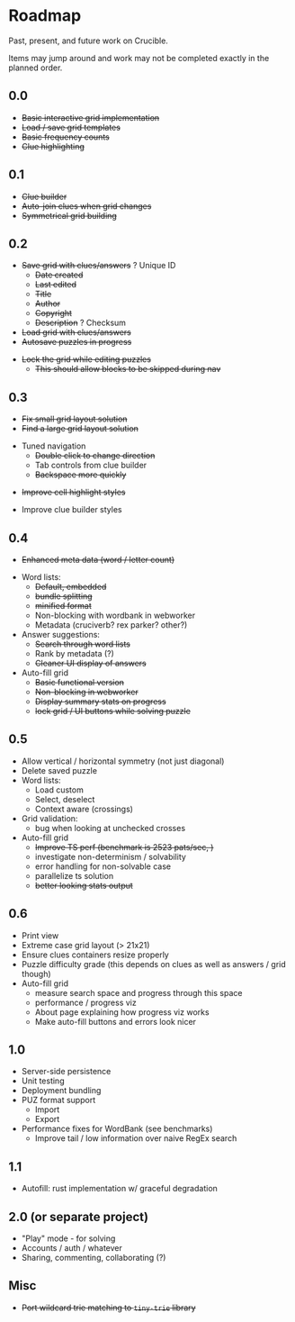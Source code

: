 # Roadmap

Past, present, and future work on Crucible.

Items may jump around and work may not be completed exactly in the planned order.

## 0.0

- ~~Basic interactive grid implementation~~
- ~~Load / save grid templates~~
- ~~Basic frequency counts~~
- ~~Clue highlighting~~

## 0.1

- ~~Clue builder~~
- ~~Auto-join clues when grid changes~~
- ~~Symmetrical grid building~~

## 0.2

- ~~Save grid with clues/answers~~
  ? Unique ID
  - ~~Date created~~
  - ~~Last edited~~
  - ~~Title~~
  - ~~Author~~
  - ~~Copyright~~
  - ~~Description~~
    ? Checksum
- ~~Load grid with clues/answers~~
- ~~Autosave puzzles in progress~~

* ~~Lock the grid while editing puzzles~~
  - ~~This should allow blocks to be skipped during nav~~

## 0.3

- ~~Fix small grid layout solution~~
- ~~Find a large grid layout solution~~

* Tuned navigation
  - ~~Double click to change direction~~
  - Tab controls from clue builder
  - ~~Backspace more quickly~~

- ~~Improve cell highlight styles~~

* Improve clue builder styles

## 0.4

- ~~Enhanced meta data (word / letter count)~~

* Word lists:
  - ~~Default, embedded~~
  - ~~bundle splitting~~
  - ~~minified format~~
  * Non-blocking with wordbank in webworker
  * Metadata (cruciverb? rex parker? other?)
* Answer suggestions:
  - ~~Search through word lists~~
  - Rank by metadata (?)
  - ~~Cleaner UI display of answers~~
* Auto-fill grid
  - ~~Basic functional version~~
  - ~~Non-blocking in webworker~~
  - ~~Display summary stats on progress~~
  - ~~lock grid / UI buttons while solving puzzle~~

## 0.5

- Allow vertical / horizontal symmetry (not just diagonal)
- Delete saved puzzle
- Word lists:
  - Load custom
  - Select, deselect
  - Context aware (crossings)
- Grid validation:
  - bug when looking at unchecked crosses
- Auto-fill grid
  - ~~Improve TS perf (benchmark is 2523 pats/sec, )~~
  - investigate non-determinism / solvability
  - error handling for non-solvable case
  - parallelize ts solution
  - ~~better looking stats output~~

## 0.6

- Print view
- Extreme case grid layout (> 21x21)
- Ensure clues containers resize properly
- Puzzle difficulty grade (this depends on clues as well as answers / grid though)
- Auto-fill grid
  - measure search space and progress through this space
  - performance / progress viz
  - About page explaining how progress viz works
  - Make auto-fill buttons and errors look nicer

## 1.0

- Server-side persistence
- Unit testing
- Deployment bundling
- PUZ format support
  - Import
  - Export
- Performance fixes for WordBank (see benchmarks)
  - Improve tail / low information over naive RegEx search

## 1.1

- Autofill: rust implementation w/ graceful degradation

## 2.0 (or separate project)

- "Play" mode - for solving
- Accounts / auth / whatever
- Sharing, commenting, collaborating (?)

## Misc

- ~~Port wildcard trie matching to `tiny-trie` library~~
